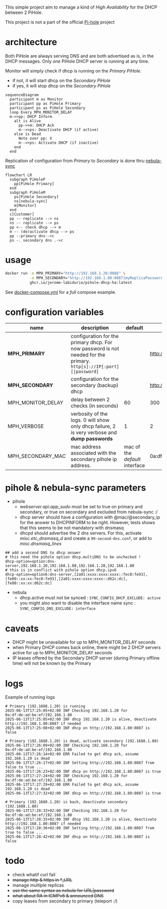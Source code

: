 This simple project aim to manage a kind of *High Availability* for the DHCP between 2 PiHole.

This project is not a part of the official [Pi-hole](https://pi-hole.net/) project

# architecture

Both PiHole are always serving DNS and are both advertised as is, in the DHCP messages. Only *one* PiHole DHCP server is running at any time.

Monitor will simply check if dhcp is running on the *Primary PiHole*.
* if not, it will start dhcp on the *Secondary PiHole*
* if yes, it will stop dhcp on the *Secondary PiHole*

```mermaid
sequenceDiagram
  participant m as Monitor
  participant pp as PiHole Primary
  participant ps as PiHole Secondary
  loop Every MPH_MONITOR_DELAY
  m->>pp: DHCP Inform
    alt is Alive
      pp->>m: DHCP Ack
      m-->>ps: Deactivate DHCP (if active)
    else is Dead
      Note over pp: X
      m-->>ps: Activate DHCP (if inactive)
    end
  end
```

Replication of configuration from *Primary* to *Secondary* is done thru [nebula-sync](https://github.com/lovelaze/nebula-sync)

```mermaid
flowchart LR
  subgraph PiHoleP
    pp[PiHole Primary]
  end
  subgraph PiHoleM
    ps[PiHole Secondary]
    ns[nebula-sync]
    m[Monitor]
  end
  c[Customer]
  pp -- replicate --> ns
  ns -- replicate --> ps
  pp <-- check dhcp --> m
  m -- (de)activate dhcp --> ps
  pp --primary dns-->c
  ps -. secondary dns .->c
```

# usage

```bash
docker run -e MPH_PRIMARY="http://192.168.1.20:8086" \
           -e MPH_SECONDARY="http://192.168.1.80:8087|myReplicaPassword" \
           ghcr.io/jerome-labidurie/pihole-dhcp-ha:latest
```

See [docker-compose.yml](docker-compose.yml) for a *full* compose example.

# configuration variables

| name | description | default | exemple |
|------|-------------|---------|---------|
| **MPH_PRIMARY** | configuration for the primary dhcp. For now password is not needed for the primary. `http[s]://IP[:port][\|password]` | | http://192.168.1.20:8086 |
| **MPH_SECONDARY** | configuration for the secondary (backup) dhcp | | http://192.168.1.80:8087\|myReplicaPassword |
| MPH_MONITOR_DELAY | delay between 2 checks (in seconds) | 60 | 300 |
| MPH_VERBOSE | verbosity of the logs. 0 will show only dhcp failure, 2 is very verbose and **dump passwords** | 1 | 2 |
| MPH_SECONDARY_MAC | mac address associated with the secondary pihole ip address. | mac of the *default* interface | 0a:df:de:ad:be:ef |

# pihole & nebula-sync parameters
* pihole
  * *webserver.api.app_sudo* must be set to true on primary and secondary, or true on secondary and excluded from nebula-sync :/
  * dhcp server should have a configuration with @mac/@secondary_ip for the answer to DHCPINFORM to be right. However, tests shows that this seems to be not mandatory with dnsmasq
  * dhcpd should advertise the 2 dns servers. For this, activate *misc.etc_dnsmasq_d* and create a `99-second-dns.conf`, or add to *misc.dnsmasq_lines*
```
## add a second DNS to dhcp answer
# this need the pihole option dhcp.multiDNS to be unchecked !
dhcp-option=option:dns-server,192.168.1.20,192.168.1.80,192.168.1.20,192.168.1.80
# this is in conflict with pihole option dhcp.ipv6
dhcp-option=option6:dns-server,[2a01:xxxx:xxxx:xxxx::fec0:fe93],[fe80::xx:xx:fec0:fe93],[2a01:xxxx:xxxx:xxxx::d62c:dc],[fe80::xx:xx:d62c:dc]
```

* nebula
  * dhcp.active must not be synced : `SYNC_CONFIG_DHCP_EXCLUDE: active`
  * you might also want to disable the interface name sync : `SYNC_CONFIG_DNS_EXCLUDE: interface`

# caveats
* DHCP might be unavailable for up to MPH_MONITOR_DELAY seconds
* when Primary DHCP comes back online, there might be 2 DHCP servers active for up to MPH_MONITOR_DELAY seconds
* IP leases offered by the Secondary DHCP server (during Primary offline time) will not be known by the Primary

# logs
Example of running logs
```
# Primary (192.1688.1.20) is running
2025-06-13T17:25:05+02:00 INF Checking 192.168.1.20 for 0a:df:de:ad:be:ef/192.168.1.80
2025-06-13T17:25:05+02:00 INF dhcp 192.168.1.20 is alive, deactivate http://192.168.1.80:8087 if needed
2025-06-13T17:25:08+02:00 INF dhcp on http://192.168.1.80:8087 is false

# Primary (192.1688.1.20) is dead, activate secondary (192.1688.1.80)
2025-06-13T17:26:09+02:00 INF Checking 192.168.1.20 for 0a:df:de:ad:be:ef/192.168.1.80
2025-06-13T17:26:14+02:00 ERR Failed to get dhcp ack, assume 192.168.1.20 is dead
2025-06-13T17:26:17+02:00 INF Setting http://192.168.1.80:8087 from false to true ...
2025-06-13T17:26:23+02:00 INF dhcp on http://192.168.1.80:8087 is true
2025-06-13T17:27:24+02:00 INF Checking 192.168.1.20 for 0a:df:de:ad:be:ef/192.168.1.80
2025-06-13T17:27:29+02:00 ERR Failed to get dhcp ack, assume 192.168.1.20 is dead
2025-06-13T17:27:32+02:00 INF dhcp on http://192.168.1.80:8087 is true

# Primary (192.1688.1.20) is back, deactivate secondary (192.1688.1.80)
2025-06-13T17:28:33+02:00 INF Checking 192.168.1.20 for 0a:df:de:ad:be:ef/192.168.1.80
2025-06-13T17:28:33+02:00 INF dhcp 192.168.1.20 is alive, deactivate http://192.168.1.80:8087 if needed
2025-06-13T17:28:36+02:00 INF Setting http://192.168.1.80:8087 from true to false ...
2025-06-13T17:28:42+02:00 INF dhcp on http://192.168.1.80:8087 is false
```

# todo
* check whatif curl fail
* ~~manage http & https in *_URL~~
* manage multiple replicas
* ~~use the same syntax as nebula for URL|password~~
* ~~what about RA in ICMPv6 & announced DNS~~
* copy leases from secondary to primary (teleport :/)

